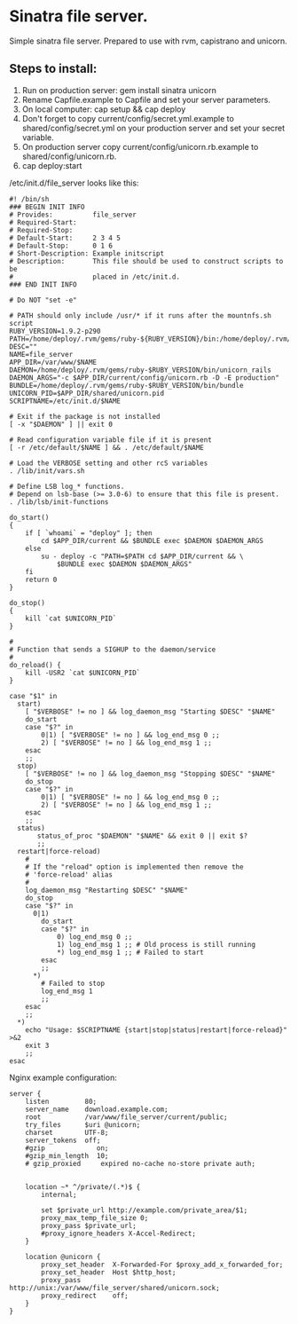 Sinatra file server.
========================================================================
Simple sinatra file server. Prepared to use with rvm, capistrano and unicorn.

Steps to install:
-----------------
1. Run on production server: gem install sinatra unicorn 
2. Rename Capfile.example to Capfile and set your server parameters.
3. On local computer: cap setup && cap deploy
4. Don't forget to copy current/config/secret.yml.example to shared/config/secret.yml on your production server and set your secret variable.
5. On production server copy current/config/unicorn.rb.example to shared/config/unicorn.rb.
6. cap deploy:start


/etc/init.d/file_server looks like this:

    #! /bin/sh
    ### BEGIN INIT INFO
    # Provides:          file_server
    # Required-Start:    
    # Required-Stop:     
    # Default-Start:     2 3 4 5
    # Default-Stop:      0 1 6
    # Short-Description: Example initscript
    # Description:       This file should be used to construct scripts to be
    #                    placed in /etc/init.d.
    ### END INIT INFO

    # Do NOT "set -e"

    # PATH should only include /usr/* if it runs after the mountnfs.sh script
    RUBY_VERSION=1.9.2-p290
    PATH=/home/deploy/.rvm/gems/ruby-${RUBY_VERSION}/bin:/home/deploy/.rvm/gems/ruby-${RUBY_VERSION}@global/bin:/home/deploy/.rvm/rubies/ruby-${RUBY_VERSION}/bin:/home/deploy/.rvm/bin:/usr/local/sbin:/usr/local/bin:/usr/sbin:/usr/bin:/sbin:/bin
    DESC=""
    NAME=file_server
    APP_DIR=/var/www/$NAME
    DAEMON=/home/deploy/.rvm/gems/ruby-$RUBY_VERSION/bin/unicorn_rails
    DAEMON_ARGS="-c $APP_DIR/current/config/unicorn.rb -D -E production"
    BUNDLE=/home/deploy/.rvm/gems/ruby-$RUBY_VERSION/bin/bundle
    UNICORN_PID=$APP_DIR/shared/unicorn.pid
    SCRIPTNAME=/etc/init.d/$NAME

    # Exit if the package is not installed
    [ -x "$DAEMON" ] || exit 0

    # Read configuration variable file if it is present
    [ -r /etc/default/$NAME ] && . /etc/default/$NAME

    # Load the VERBOSE setting and other rcS variables
    . /lib/init/vars.sh

    # Define LSB log_* functions.
    # Depend on lsb-base (>= 3.0-6) to ensure that this file is present.
    . /lib/lsb/init-functions

    do_start()
    {
    	if [ `whoami` = "deploy" ]; then
    		cd $APP_DIR/current && $BUNDLE exec $DAEMON $DAEMON_ARGS
    	else
    		su - deploy -c "PATH=$PATH cd $APP_DIR/current && \
    			$BUNDLE exec $DAEMON $DAEMON_ARGS"
    	fi
    	return 0
    }

    do_stop()
    {
    	kill `cat $UNICORN_PID`
    }

    #
    # Function that sends a SIGHUP to the daemon/service
    #
    do_reload() {
    	kill -USR2 `cat $UNICORN_PID`
    }

    case "$1" in
      start)
    	[ "$VERBOSE" != no ] && log_daemon_msg "Starting $DESC" "$NAME"
    	do_start
    	case "$?" in
    		0|1) [ "$VERBOSE" != no ] && log_end_msg 0 ;;
    		2) [ "$VERBOSE" != no ] && log_end_msg 1 ;;
    	esac
    	;;
      stop)
    	[ "$VERBOSE" != no ] && log_daemon_msg "Stopping $DESC" "$NAME"
    	do_stop
    	case "$?" in
    		0|1) [ "$VERBOSE" != no ] && log_end_msg 0 ;;
    		2) [ "$VERBOSE" != no ] && log_end_msg 1 ;;
    	esac
    	;;
      status)
           status_of_proc "$DAEMON" "$NAME" && exit 0 || exit $?
           ;;
      restart|force-reload)
    	#
    	# If the "reload" option is implemented then remove the
    	# 'force-reload' alias
    	#
    	log_daemon_msg "Restarting $DESC" "$NAME"
    	do_stop
    	case "$?" in
    	  0|1)
    		do_start
    		case "$?" in
    			0) log_end_msg 0 ;;
    			1) log_end_msg 1 ;; # Old process is still running
    			*) log_end_msg 1 ;; # Failed to start
    		esac
    		;;
    	  *)
    	  	# Failed to stop
    		log_end_msg 1
    		;;
    	esac
    	;;
      *)
    	echo "Usage: $SCRIPTNAME {start|stop|status|restart|force-reload}" >&2
    	exit 3
    	;;
    esac


Nginx example configuration:

    server {
        listen         80;
        server_name    download.example.com;
        root           /var/www/file_server/current/public;
        try_files      $uri @unicorn;
        charset        UTF-8;
        server_tokens  off;
        #gzip             on;
        #gzip_min_length  10;
        # gzip_proxied     expired no-cache no-store private auth;
    

        location ~* ^/private/(.*)$ {
        	internal;
	
        	set $private_url http://example.com/private_area/$1;
        	proxy_max_temp_file_size 0;
        	proxy_pass $private_url;
        	#proxy_ignore_headers X-Accel-Redirect;
        }

        location @unicorn {
            proxy_set_header  X-Forwarded-For $proxy_add_x_forwarded_for;
            proxy_set_header  Host $http_host;
            proxy_pass        http://unix:/var/www/file_server/shared/unicorn.sock;
            proxy_redirect    off;
        }
    }
